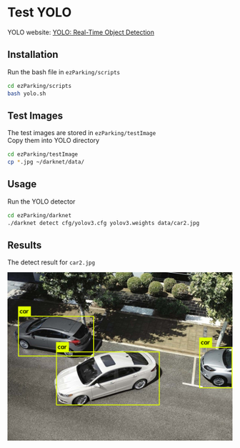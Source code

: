 # Test YOLO

YOLO website: [YOLO: Real-Time Object Detection](https://pjreddie.com/darknet/yolo/)

## Installation

Run the bash file in `ezParking/scripts`

```bash
cd ezParking/scripts
bash yolo.sh
```

## Test Images

The test images are stored in `ezParking/testImage` <br />
Copy them into YOLO directory

```bash
cd ezParking/testImage
cp *.jpg ~/darknet/data/
```

## Usage

Run the YOLO detector

```bash
cd ezParking/darknet
./darknet detect cfg/yolov3.cfg yolov3.weights data/car2.jpg
```

## Results

The detect result for `car2.jpg`

![image](https://github.com/gagachang/ezParking/blob/master/testImage/car2-result.png)
